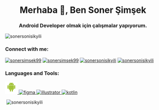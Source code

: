 <h1 align="center">Merhaba 👋, Ben Soner Şimşek</h1>
<h3 align="center">Android Developer olmak için çalışmalar yapıyorum.</h3>

<p align="left"> <img src="https://komarev.com/ghpvc/?username=sonersonisikyili&label=Profile%20views&color=0e75b6&style=flat" alt="sonersonisikyili" /> </p>

<h3 align="left">Connect with me:</h3>
<p align="left">
<a href="https://twitter.com/sonersimsek99" target="blank"><img align="center" src="https://raw.githubusercontent.com/rahuldkjain/github-profile-readme-generator/master/src/images/icons/Social/twitter.svg" alt="sonersimsek99" height="30" width="40" /></a>
<a href="https://linkedin.com/in/sonersimsek99" target="blank"><img align="center" src="https://raw.githubusercontent.com/rahuldkjain/github-profile-readme-generator/master/src/images/icons/Social/linked-in-alt.svg" alt="sonersimsek99" height="30" width="40" /></a>
<a href="https://instagram.com/sonersonisikyili" target="blank"><img align="center" src="https://raw.githubusercontent.com/rahuldkjain/github-profile-readme-generator/master/src/images/icons/Social/instagram.svg" alt="sonersonisikyili" height="30" width="40" /></a>
<a href="https://www.youtube.com/c/sonersonisikyili" target="blank"><img align="center" src="https://raw.githubusercontent.com/rahuldkjain/github-profile-readme-generator/master/src/images/icons/Social/youtube.svg" alt="sonersonisikyili" height="30" width="40" /></a>
</p>

<h3 align="left">Languages and Tools:</h3>
<p align="left"> <a href="https://developer.android.com" target="_blank"> <img src="https://raw.githubusercontent.com/devicons/devicon/master/icons/android/android-original-wordmark.svg" alt="android" width="40" height="40"/> </a> <a href="https://www.figma.com/" target="_blank"> <img src="https://www.vectorlogo.zone/logos/figma/figma-icon.svg" alt="figma" width="40" height="40"/> </a> <a href="https://www.adobe.com/in/products/illustrator.html" target="_blank"> <img src="https://www.vectorlogo.zone/logos/adobe_illustrator/adobe_illustrator-icon.svg" alt="illustrator" width="40" height="40"/> </a> <a href="https://kotlinlang.org" target="_blank"> <img src="https://www.vectorlogo.zone/logos/kotlinlang/kotlinlang-icon.svg" alt="kotlin" width="40" height="40"/> </a> </p>

<p>&nbsp;<img align="center" src="https://github-readme-stats.vercel.app/api?username=sonersonisikyili&show_icons=true&locale=en" alt="sonersonisikyili" /></p>
